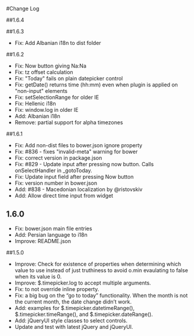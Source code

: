 #Change Log

##1.6.4

##1.6.3
- Fix: Add Albanian i18n to dist folder

##1.6.2
- Fix: Now button giving Na:Na
- Fix: tz offset calculation
- Fix: "Today" fails on plain datepicker control
- Fix: getDate() returns time (hh:mm) even when plugin is applied on "non-input" elements
- Fix: setSelectionRange for older IE
- Fix: Hellenic i18n
- Fix: window.log in older IE
- Add: Albanian i18n
- Remove: partial support for alpha timezones

##1.6.1
- Fix: Add non-dist files to bower.json ignore property
- Fix: \#836 - fixes "invalid-meta" warning for bower
- Fix: correct version in package.json
- Fix: \#829 - Update input after pressing now button. Calls onSelectHandler in \_gotoToday.
- Fix: Update input field after pressing Now button
- Fix: version number in bower.json
- Add: \#838 - Macedonian localization by \@ristovskiv
- Add: Allow direct time input from widget

## 1.6.0
- Fix: bower.json main file entries
- Add: Persian language to i18n
- Improve: README.json

##1.5.0
- Improve: Check for existence of properties when determining which value to use instead of just truthiness to avoid o.min evaulating to false when its value is 0.
- Improve: $.timepicker.log to accept multiple arguments.
- Fix: to not override inline property.
- Fix: a big bug on the “go to today” functionality. When the month is not the current month, the date change didn’t work.
- Add: examples for $.timepicker.datetimeRange(), $.timepicker.timeRange(), and $.timepicker.dateRange().
- Add: jQueryUI style classes to select controls.
- Update and test with latest jQuery and jQueryUI.

